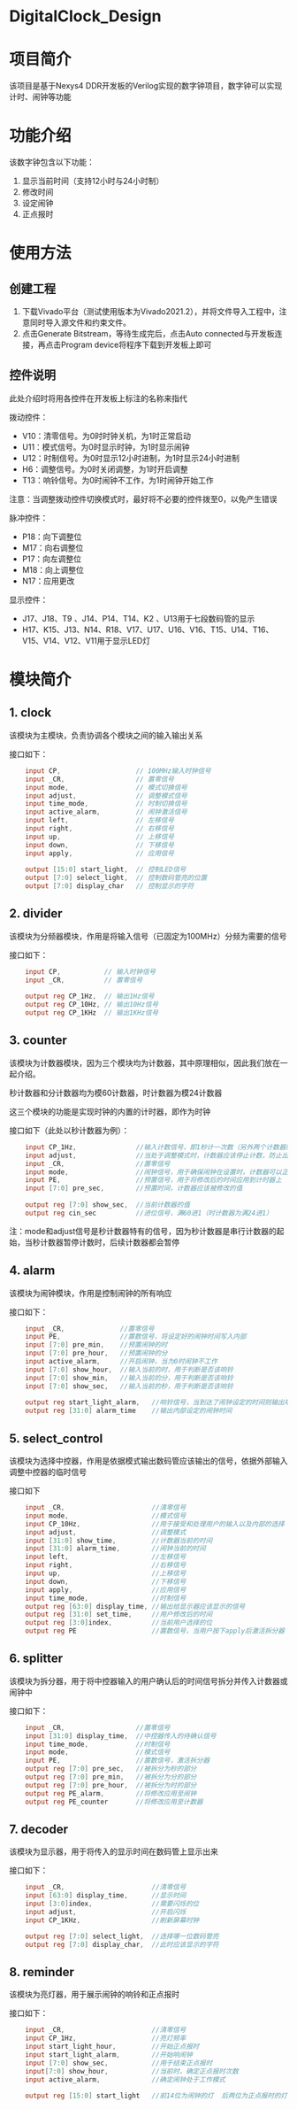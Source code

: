 # DigitalClock_Design

# 项目简介

该项目是基于Nexys4 DDR开发板的Verilog实现的数字钟项目，数字钟可以实现计时、闹钟等功能



# 功能介绍

该数字钟包含以下功能：

1. 显示当前时间（支持12小时与24小时制）
2. 修改时间
3. 设定闹钟
4. 正点报时



# 使用方法

## 创建工程

1. 下载Vivado平台（测试使用版本为Vivado2021.2），并将文件导入工程中，注意同时导入源文件和约束文件。
2. 点击Generate Bitstream，等待生成完后，点击Auto connected与开发板连接，再点击Program device将程序下载到开发板上即可



## 控件说明

此处介绍时将用各控件在开发板上标注的名称来指代



拨动控件：

- V10：清零信号。为0时时钟关机，为1时正常启动
- U11：模式信号。为0时显示时钟，为1时显示闹钟
- U12：时制信号。为0时显示12小时进制，为1时显示24小时进制
- H6：调整信号。为0时关闭调整，为1时开启调整
- T13：响铃信号。为0时闹钟不工作，为1时闹钟开始工作

注意：当调整拨动控件切换模式时，最好将不必要的控件拨至0，以免产生错误



脉冲控件：

- P18：向下调整位
- M17：向右调整位
- P17：向左调整位
- M18：向上调整位
- N17：应用更改



显示控件：

- J17、J18、T9 、J14、P14、T14、K2 、U13用于七段数码管的显示
- H17、K15、J13、N14、R18、V17、U17、U16、V16、T15、U14、T16、V15、V14、V12、V11用于显示LED灯



# 模块简介

## 1. clock

该模块为主模块，负责协调各个模块之间的输入输出关系

接口如下：

```verilog
    input CP,                   // 100MHz输入时钟信号
    input _CR,                  // 置零信号
    input mode,                 // 模式切换信号
    input adjust,               // 调整模式信号
    input time_mode,            // 时制切换信号
    input active_alarm,         // 闹钟激活信号
    input left,                 // 左移信号
    input right,                // 右移信号
    input up,                   // 上移信号 
    input down,                 // 下移信号
    input apply,                // 应用信号
    
	output [15:0] start_light,  // 控制LED信号
	output [7:0] select_light,  // 控制数码管亮的位置
	output [7:0] display_char   // 控制显示的字符
```

## 2. divider

该模块为分频器模块，作用是将输入信号（已固定为100MHz）分频为需要的信号

接口如下：

```verilog
    input CP,           // 输入时钟信号
    input _CR,          // 置零信号
    
    output reg CP_1Hz,  // 输出1Hz信号
    output reg CP_10Hz, // 输出10Hz信号
    output reg CP_1KHz  // 输出1KHz信号
```

## 3. counter

该模块为计数器模块，因为三个模块均为计数器，其中原理相似，因此我们放在一起介绍。

秒计数器和分计数器均为模60计数器，时计数器为模24计数器

这三个模块的功能是实现时钟的内置的计时器，即作为时钟

接口如下（此处以秒计数器为例）：

```verilog
    input CP_1Hz,				//输入计数信号，即1秒计一次数（另外两个计数器则以前一个计数器的进位作为计数信号）
    input adjust,			    //当处于调整模式时，计数器应该停止计数，防止出现冲突
    input _CR,					//置零信号
    input mode,					//闹钟信号，用于确保闹钟在设置时，计数器可以正常运行
    input PE,					//预置信号，用于将修改后的时间应用到计时器上
	input [7:0] pre_sec,		//预置时间，计数器应该被修改的值
    
	output reg [7:0] show_sec,	//当前计数器的值
    output reg cin_sec			//进位信号，满60进1（时计数器为满24进1）
```

注：mode和adjust信号是秒计数器特有的信号，因为秒计数器是串行计数器的起始，当秒计数器暂停计数时，后续计数器都会暂停

## 4. alarm

该模块为闹钟模块，作用是控制闹钟的所有响应

接口如下：

```verilog
    input _CR,				//置零信号
    input PE,				//置数信号，将设定好的闹钟时间写入内部
	input [7:0] pre_min,	//预置闹钟的时
	input [7:0] pre_hour,	//预置闹钟的分
    input active_alarm,		//开启闹钟，当为0时闹钟不工作
	input [7:0] show_hour,	//输入当前的时，用于判断是否该响铃
	input [7:0] show_min,	//输入当前的分，用于判断是否该响铃
	input [7:0] show_sec,	//输入当前的秒，用于判断是否该响铃
    
    output reg start_light_alarm,	//响铃信号，当到达了闹钟设定的时间则输出响铃信号
	output reg [31:0] alarm_time	//输出内部设定的闹钟时间
```

## 5. select_control

该模块为选择中控器，作用是依据模式输出数码管应该输出的信号，依据外部输入调整中控器的临时信号

接口如下

```verilog
    input _CR,						//清零信号
    input mode,						//模式信号
    input CP_10Hz,					//用于接受和处理用户的输入以及内部的选择
    input adjust,					//调整模式
	input [31:0] show_time,			//计数器当前的时间
	input [31:0] alarm_time,		//闹钟当前的时间
    input left,						//左移信号
    input right,					//右移信号
    input up,						//上移信号
    input down,						//下移信号
    input apply,					//应用信号
    input time_mode,				//时制信号
	output reg [63:0] display_time,	//输出给显示器应该显示的信号
	output reg [31:0] set_time,		//用户修改后的时间
	output reg [3:0]index,			//当前用户选择的位
    output reg PE					//置数信号，当用户按下apply后激活拆分器
```

## 6. splitter

该模块为拆分器，用于将中控器输入的用户确认后的时间信号拆分并传入计数器或闹钟中

接口如下：

```verilog
    input _CR,					//置零信号
    input [31:0] display_time,	//中控器传入的待确认信号
    input time_mode,			//时制信号
    input mode,					//模式信号
    input PE,					//置数信号，激活拆分器
    output reg [7:0] pre_sec,	//被拆分为秒的部分
    output reg [7:0] pre_min,	//被拆分为分的部分
    output reg [7:0] pre_hour,	//被拆分为时的部分
    output reg PE_alarm,		//将修改应用至闹钟
    output reg PE_counter		//将修改应用至计数器
```

## 7. decoder

该模块为显示器，用于将传入的显示时间在数码管上显示出来

接口如下：

```verilog
    input _CR,						//清零信号
    input [63:0] display_time,		//显示时间
    input [3:0]index,    			//需要闪烁的位
    input adjust,					//开启闪烁
    input CP_1KHz,					//刷新屏幕时钟

    output reg [7:0] select_light,	//选择哪一位数码管亮
    output reg [7:0] display_char,	//此时应该显示的字符
```

## 8. reminder

该模块为亮灯器，用于展示闹钟的响铃和正点报时

接口如下：

```Verilog
    input _CR,						//清零信号
    input CP_1Hz,					//亮灯频率
    input start_light_hour,			//开始正点报时
    input start_light_alarm,		//开始响闹钟
    input [7:0] show_sec,			//用于结束正点报时
    input[7:0] show_hour,			//当前时，确定正点报时次数
    input active_alarm,				//确定闹钟处于工作模式
    
    output reg [15:0] start_light   //前14位为闹钟的灯  后两位为正点报时的灯
```

